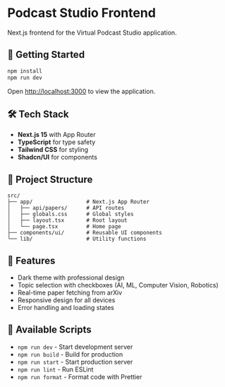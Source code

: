 # Podcast Studio Frontend

Next.js frontend for the Virtual Podcast Studio application.

## 🚀 Getting Started

```bash
npm install
npm run dev
```

Open [http://localhost:3000](http://localhost:3000) to view the application.

## 🛠️ Tech Stack

- **Next.js 15** with App Router
- **TypeScript** for type safety
- **Tailwind CSS** for styling
- **Shadcn/UI** for components

## 📁 Project Structure

```text
src/
├── app/                 # Next.js App Router
│   ├── api/papers/      # API routes
│   ├── globals.css      # Global styles
│   ├── layout.tsx       # Root layout
│   └── page.tsx         # Home page
├── components/ui/       # Reusable UI components
└── lib/                 # Utility functions
```

## 🎨 Features

- Dark theme with professional design
- Topic selection with checkboxes (AI, ML, Computer Vision, Robotics)
- Real-time paper fetching from arXiv
- Responsive design for all devices
- Error handling and loading states

## 🔧 Available Scripts

- `npm run dev` - Start development server
- `npm run build` - Build for production
- `npm run start` - Start production server
- `npm run lint` - Run ESLint
- `npm run format` - Format code with Prettier